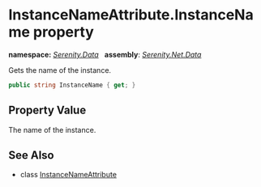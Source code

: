# InstanceNameAttribute.InstanceName property
**namespace:** *[Serenity.Data](../../README.md#serenity.data-namespace)*   **assembly**: *[Serenity.Net.Data](../../README.md)*

Gets the name of the instance.

```csharp
public string InstanceName { get; }
```

## Property Value

The name of the instance.

## See Also

* class [InstanceNameAttribute](../InstanceNameAttribute.md)